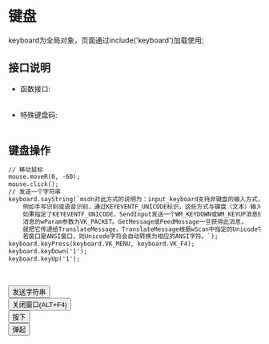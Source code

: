 ﻿# 键盘
   keyboard为全局对象，页面通过include('keyboard')加载使用;
  <link rel="stylesheet" type="text/css" href="docs/css/common.css" />
  <script src="docs/js/string.js" type="text/javascript" charset="utf-8"></script>
  <script src="docs/js/template.js" type="text/javascript" charset="utf-8"></script>
  <script src="docs/js/keyboard.js" type="text/javascript" charset="utf-8"></script>
  
## 接口说明
<ul><li class="param">函数接口:</li></ul>

<table id="method" class="table" >
</table>
 
 
<ul><li class="param">特殊键盘码:</li></ul>

<table id="settings" class="table">
</table>
  
## 键盘操作

```html
// 移动鼠标
mouse.moveR(0, -60);
mouse.click();
// 发送一个字符串
keyboard.sayString(`msdn对此方式的说明为：input_keyboard支持非键盘的输入方式，
	例如手写识别或语音识别，通过KEYEVENTF_UNICODE标识，这些方式与键盘（文本）输入别无二致。
	如果指定了KEYEVENTF_UNICODE，SendInput发送一个WM_KEYDOWN或WM_KEYUP消息给活动窗口的线程消息队列，
	消息的wParam参数为VK_PACKET。GetMessage或PeedMessage一旦获得此消息，
	就把它传递给TranslateMessage，TranslateMessage根据wScan中指定的Unicode字符产生一个WM_CHAR消息。
	若窗口是ANSI窗口，则Unicode字符会自动转换为相应的ANSI字符。`); 
keyboard.keyPress(keyboard.VK_MENU, keyboard.VK_F4);
keyboard.keyDown('1');
keyboard.keyUp('1');
```

<div id="text" class="example code" contenteditable="true">
 
</div>

<div class="row">
	<div class="col-xs-3">
		<button class="btn btn-outline-primary btn-block"  id="sayString">发送字符串</button>
	</div>
	<div class="col-xs-3">
		<button class="btn btn-outline-primary btn-block"  id="keyPress">关闭窗口(ALT+F4)</button>
	</div>
	<div class="col-xs-3">
		<button class="btn btn-outline-primary btn-block"  id="keyDown">按下</button>
	</div>
	<div class="col-xs-3">
		<button class="btn btn-outline-primary btn-block" id="keyUp">弹起</button>
	</div>
</div>
	 


 
 
 